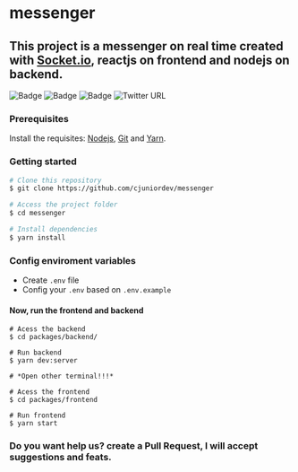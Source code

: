 # messenger

## This project is a messenger on real time created with [Socket.io](https://socket.io/), reactjs on frontend and nodejs on backend.

![Badge](https://img.shields.io/badge/reactjs-v17.0.1-%2378D8F7)
![Badge](https://img.shields.io/badge/nodejs-v14.15.4-<#51cf66>)
![Badge](https://img.shields.io/badge/yarn-v1.22.5%20-%232188B6)
![Twitter URL](https://img.shields.io/twitter/url?style=social&url=https%3A%2F%2Ftwitter.com%2Fcjuniordev)

### Prerequisites

Install the requisites:
[Nodejs](https://nodejs.org/en/), [Git](https://git-scm.com) and [Yarn](https://yarnpkg.com/).

### Getting started

``` bash
# Clone this repository
$ git clone https://github.com/cjuniordev/messenger

# Access the project folder
$ cd messenger

# Install dependencies
$ yarn install
```

### Config enviroment variables
- Create `.env` file
- Config your `.env` based on `.env.example`

#### Now, run the frontend and backend

```
# Acess the backend
$ cd packages/backend/

# Run backend
$ yarn dev:server

# *Open other terminal!!!*

# Acess the frontend
$ cd packages/frontend

# Run frontend
$ yarn start
```

### Do you want help us? create a Pull Request, I will accept suggestions and feats.
